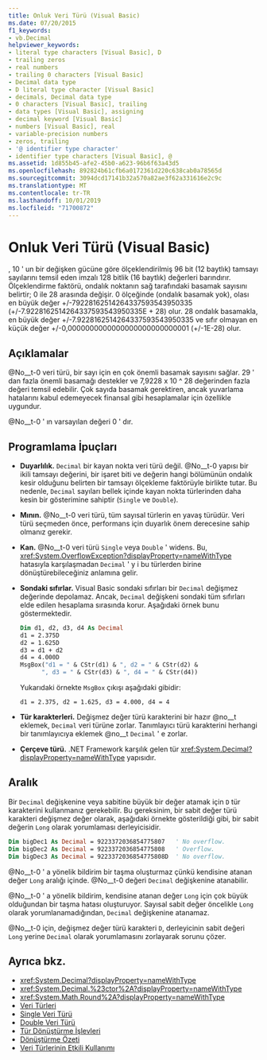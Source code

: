 ```yaml
---
title: Onluk Veri Türü (Visual Basic)
ms.date: 07/20/2015
f1_keywords:
- vb.Decimal
helpviewer_keywords:
- literal type characters [Visual Basic], D
- trailing zeros
- real numbers
- trailing 0 characters [Visual Basic]
- Decimal data type
- D literal type character [Visual Basic]
- decimals, Decimal data type
- 0 characters [Visual Basic], trailing
- data types [Visual Basic], assigning
- decimal keyword [Visual Basic]
- numbers [Visual Basic], real
- variable-precision numbers
- zeros, trailing
- '@ identifier type character'
- identifier type characters [Visual Basic], @
ms.assetid: 1d855b45-afe2-45b0-a623-96b6f63a43d5
ms.openlocfilehash: 892824b61cfb6a0172361d220c638cab0a78565d
ms.sourcegitcommit: 3094dcd17141b32a570a82ae3f62a331616e2c9c
ms.translationtype: MT
ms.contentlocale: tr-TR
ms.lasthandoff: 10/01/2019
ms.locfileid: "71700872"
---
```

# <a name="decimal-data-type-visual-basic"></a>Onluk Veri Türü (Visual Basic)

, 10 ' un bir değişken gücüne göre ölçeklendirilmiş 96 bit (12 baytlık) tamsayı sayılarını temsil eden imzalı 128 bitlik (16 baytlık) değerleri barındırır. Ölçeklendirme faktörü, ondalık noktanın sağ tarafındaki basamak sayısını belirtir; 0 ile 28 arasında değişir. 0 ölçeğinde (ondalık basamak yok), olası en büyük değer +/-79228162514264337593543950335 (+/-7.9228162514264337593543950335E + 28) olur. 28 ondalık basamakla, en büyük değer +/-7.9228162514264337593543950335 ve sıfır olmayan en küçük değer +/-0,0000000000000000000000000001 (+/-1E-28) olur.

## <a name="remarks"></a>Açıklamalar

@No__t-0 veri türü, bir sayı için en çok önemli basamak sayısını sağlar. 29 ' dan fazla önemli basamağı destekler ve 7,9228 x 10 ^ 28 değerinden fazla değeri temsil edebilir. Çok sayıda basamak gerektiren, ancak yuvarlama hatalarını kabul edemeyecek finansal gibi hesaplamalar için özellikle uygundur.

@No__t-0 ' ın varsayılan değeri 0 ' dır.

## <a name="programming-tips"></a>Programlama İpuçları

- **Duyarlılık.** `Decimal` bir kayan nokta veri türü değil. @No__t-0 yapısı bir ikili tamsayı değerini, bir işaret biti ve değerin hangi bölümünün ondalık kesir olduğunu belirten bir tamsayı ölçekleme faktörüyle birlikte tutar. Bu nedenle, `Decimal` sayıları bellek içinde kayan nokta türlerinden daha kesin bir gösterimine sahiptir (`Single` ve `Double`).

- **Mının.** @No__t-0 veri türü, tüm sayısal türlerin en yavaş türüdür. Veri türü seçmeden önce, performans için duyarlık önem derecesine sahip olmanız gerekir.

- **Kan.** @No__t-0 veri türü `Single` veya `Double` ' widens. Bu, <xref:System.OverflowException?displayProperty=nameWithType> hatasıyla karşılaşmadan `Decimal` ' y i bu türlerden birine dönüştürebileceğiniz anlamına gelir.

- **Sondaki sıfırlar.** Visual Basic sondaki sıfırları bir `Decimal` değişmez değerinde depolamaz. Ancak, `Decimal` değişkeni sondaki tüm sıfırları elde edilen hesaplama sırasında korur. Aşağıdaki örnek bunu göstermektedir.

  ```vb
  Dim d1, d2, d3, d4 As Decimal
  d1 = 2.375D
  d2 = 1.625D
  d3 = d1 + d2
  d4 = 4.000D
  MsgBox("d1 = " & CStr(d1) & ", d2 = " & CStr(d2) &
        ", d3 = " & CStr(d3) & ", d4 = " & CStr(d4))
  ```

  Yukarıdaki örnekte `MsgBox` çıkışı aşağıdaki gibidir:

  ```console
  d1 = 2.375, d2 = 1.625, d3 = 4.000, d4 = 4
  ```

- **Tür karakterleri.** Değişmez değer türü karakterini bir hazır @no__t eklemek, `Decimal` veri türüne zorlar. Tanımlayıcı türü karakterini herhangi bir tanımlayıcıya eklemek @no__t `Decimal` ' e zorlar.

- **Çerçeve türü.** .NET Framework karşılık gelen tür <xref:System.Decimal?displayProperty=nameWithType> yapısıdır.

## <a name="range"></a>Aralık
 Bir `Decimal` değişkenine veya sabitine büyük bir değer atamak için `D` tür karakterini kullanmanız gerekebilir. Bu gereksinim, bir sabit değer türü karakteri değişmez değer olarak, aşağıdaki örnekte gösterildiği gibi, bir sabit değerin `Long` olarak yorumlaması derleyicisidir.

```vb
Dim bigDec1 As Decimal = 9223372036854775807   ' No overflow.
Dim bigDec2 As Decimal = 9223372036854775808   ' Overflow.
Dim bigDec3 As Decimal = 9223372036854775808D  ' No overflow.
```

@No__t-0 ' a yönelik bildirim bir taşma oluşturmaz çünkü kendisine atanan değer `Long` aralığı içinde. @No__t-0 değeri `Decimal` değişkenine atanabilir.

@No__t-0 ' a yönelik bildirim, kendisine atanan değer `Long` için çok büyük olduğundan bir taşma hatası oluşturuyor. Sayısal sabit değer öncelikle `Long` olarak yorumlanamadığından, `Decimal` değişkenine atanamaz.

@No__t-0 için, değişmez değer türü karakteri `D`, derleyicinin sabit değeri `Long` yerine `Decimal` olarak yorumlamasını zorlayarak sorunu çözer.

## <a name="see-also"></a>Ayrıca bkz.

- <xref:System.Decimal?displayProperty=nameWithType>
- <xref:System.Decimal.%23ctor%2A?displayProperty=nameWithType>
- <xref:System.Math.Round%2A?displayProperty=nameWithType>
- [Veri Türleri](../../../visual-basic/language-reference/data-types/index.md)
- [Single Veri Türü](../../../visual-basic/language-reference/data-types/single-data-type.md)
- [Double Veri Türü](../../../visual-basic/language-reference/data-types/double-data-type.md)
- [Tür Dönüştürme İşlevleri](../../../visual-basic/language-reference/functions/type-conversion-functions.md)
- [Dönüştürme Özeti](../../../visual-basic/language-reference/keywords/conversion-summary.md)
- [Veri Türlerinin Etkili Kullanımı](../../../visual-basic/programming-guide/language-features/data-types/efficient-use-of-data-types.md)
